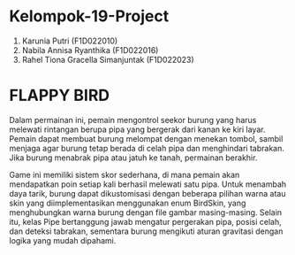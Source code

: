 # Kelompok-19-Project
1. Karunia Putri (F1D022010)
2. Nabila Annisa Ryanthika (F1D022016)
3. Rahel Tiona Gracella Simanjuntak (F1D022023)

# FLAPPY BIRD

Dalam permainan ini, pemain mengontrol seekor burung yang harus melewati rintangan berupa pipa yang bergerak dari kanan ke kiri layar. Pemain dapat membuat burung melompat dengan menekan tombol, sambil menjaga agar burung tetap berada di celah pipa dan menghindari tabrakan. Jika burung menabrak pipa atau jatuh ke tanah, permainan berakhir.

Game ini memiliki sistem skor sederhana, di mana pemain akan mendapatkan poin setiap kali berhasil melewati satu pipa. Untuk menambah daya tarik, burung dapat dikustomisasi dengan beberapa pilihan warna atau skin yang diimplementasikan menggunakan enum BirdSkin, yang menghubungkan warna burung dengan file gambar masing-masing. Selain itu, kelas Pipe bertanggung jawab mengatur pergerakan pipa, posisi celah, dan deteksi tabrakan, sementara burung mengikuti aturan gravitasi dengan logika yang mudah dipahami.
